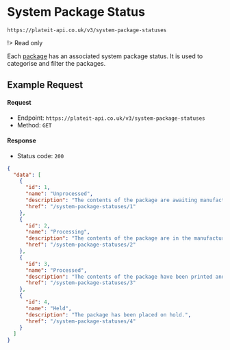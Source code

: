 # System Package Status

`https://plateit-api.co.uk/v3/system-package-statuses`

!> Read only

Each [package](/objects/order-package.md) has an associated system package status. It is used to categorise and filter the packages.

## Example Request

<!-- tabs:start -->

#### **Request**

* Endpoint: `https://plateit-api.co.uk/v3/system-package-statuses`
* Method: `GET`

#### **Response**

* Status code: `200`

```json
{
  "data": [
    {
      "id": 1,
      "name": "Unprocessed",
      "description": "The contents of the package are awaiting manufacture.",
      "href": "/system-package-statuses/1"
    },
    {
      "id": 2,
      "name": "Processing",
      "description": "The contents of the package are in the manufacture queue.",
      "href": "/system-package-statuses/2"
    },
    {
      "id": 3,
      "name": "Processed",
      "description": "The contents of the package have been printed and/or picked.",
      "href": "/system-package-statuses/3"
    },
    {
      "id": 4,
      "name": "Held",
      "description": "The package has been placed on hold.",
      "href": "/system-package-statuses/4"
    }
  ]
}
```

<!-- tabs:end -->